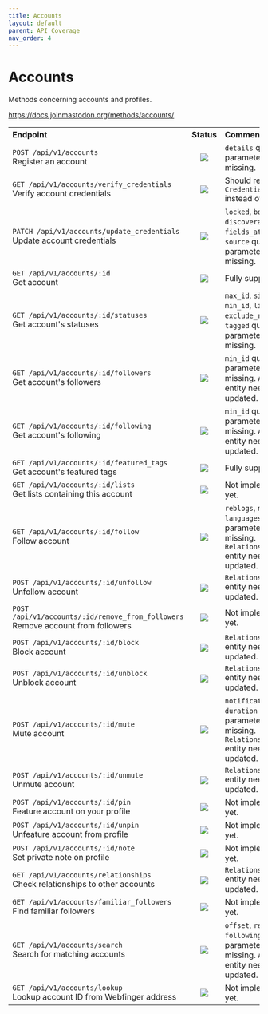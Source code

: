 ```yaml
---
title: Accounts
layout: default
parent: API Coverage
nav_order: 4
---
```


# Accounts

Methods concerning accounts and profiles.

<a href="https://docs.joinmastodon.org/methods/accounts/" target="_blank">https://docs.joinmastodon.org/methods/accounts/</a>

<table style="width:100%;table-layout:fixed;">
  <tr>
    <th style="width:45%;text-align:left;">Endpoint</th>
    <th style="width:10%;text-align:center;">Status</th>
    <th style="width:45%;text-align:left;">Comments</th>
  </tr>
  <tr>
    <td style="width:45%;text-align:left;"><code>POST /api/v1/accounts</code><br>Register an account</td>
    <td style="width:10%;text-align:center;"><img src="/assets/orange16.png"></td>
    <td style="width:45%;text-align:left;"><code>details</code> query parameter missing.</td>
  </tr>
  <tr>
    <td style="width:45%;text-align:left;"><code>GET /api/v1/accounts/verify_credentials</code><br>Verify account credentials</td>
    <td style="width:10%;text-align:center;"><img src="/assets/orange16.png"></td>
    <td style="width:45%;text-align:left;">Should return <code>CredentialAccount</code> instead of <code>Account</code>.</td>
  </tr>
  <tr>
    <td style="width:45%;text-align:left;"><code>PATCH /api/v1/accounts/update_credentials</code><br>Update account credentials</td>
    <td style="width:10%;text-align:center;"><img src="/assets/orange16.png"></td>
    <td style="width:45%;text-align:left;"><code>locked</code>, <code>bot</code>, <code>discoverable</code>, <code>fields_attributes</code>, <code>source</code> query parameters are missing.</td>
  </tr>
  <tr>
    <td style="width:45%;text-align:left;"><code>GET /api/v1/accounts/:id</code><br>Get account</td>
    <td style="width:10%;text-align:center;"><img src="/assets/green16.png"></td>
    <td style="width:45%;text-align:left;">Fully supported.</td>
  </tr>
  <tr>
    <td style="width:45%;text-align:left;"><code>GET /api/v1/accounts/:id/statuses</code><br>Get account's statuses</td>
    <td style="width:10%;text-align:center;"><img src="/assets/orange16.png"></td>
    <td style="width:45%;text-align:left;"><code>max_id</code>, <code>since_id</code>, <code>min_id</code>, <code>limit</code>, <code>exclude_reblogs</code>, <code>tagged</code> query parameters are missing.</td>
  </tr>
  <tr>
    <td style="width:45%;text-align:left;"><code>GET /api/v1/accounts/:id/followers</code><br>Get account's followers</td>
    <td style="width:10%;text-align:center;"><img src="/assets/orange16.png"></td>
    <td style="width:45%;text-align:left;"><code>min_id</code> query parameter missing. <code>Account</code> entity needs to be updated.</td>
  </tr>
  <tr>
    <td style="width:45%;text-align:left;"><code>GET /api/v1/accounts/:id/following</code><br>Get account's following</td>
    <td style="width:10%;text-align:center;"><img src="/assets/orange16.png"></td>
    <td style="width:45%;text-align:left;"><code>min_id</code> query parameter missing. <code>Account</code> entity needs to be updated.</td>
  </tr>
  <tr>
    <td style="width:45%;text-align:left;"><code>GET /api/v1/accounts/:id/featured_tags</code><br>Get account's featured tags</td>
    <td style="width:10%;text-align:center;"><img src="/assets/green16.png"></td>
    <td style="width:45%;text-align:left;">Fully supported.</td>
  </tr>
  <tr>
    <td style="width:45%;text-align:left;"><code>GET /api/v1/accounts/:id/lists</code><br>Get lists containing this account</td>
    <td style="width:10%;text-align:center;"><img src="/assets/red16.png"></td>
    <td style="width:45%;text-align:left;">Not implemented yet.</td>
  </tr>
  <tr>
    <td style="width:45%;text-align:left;"><code>GET /api/v1/accounts/:id/follow</code><br>Follow account</td>
    <td style="width:10%;text-align:center;"><img src="/assets/orange16.png"></td>
    <td style="width:45%;text-align:left;"><code>reblogs</code>, <code>notify</code>, <code>languages</code> query parameters are missing. <code>Relationship</code> entity needs to be updated.</td>
  </tr>
  <tr>
    <td style="width:45%;text-align:left;"><code>POST /api/v1/accounts/:id/unfollow</code><br>Unfollow account</td>
    <td style="width:10%;text-align:center;"><img src="/assets/orange16.png"></td>
    <td style="width:45%;text-align:left;"><code>Relationship</code> entity needs to be updated.</td>
  </tr>
  <tr>
    <td style="width:45%;text-align:left;"><code>POST /api/v1/accounts/:id/remove_from_followers</code><br>Remove account from followers</td>
    <td style="width:10%;text-align:center;"><img src="/assets/red16.png"></td>
    <td style="width:45%;text-align:left;">Not implemented yet.</td>
  </tr>
  <tr>
    <td style="width:45%;text-align:left;"><code>POST /api/v1/accounts/:id/block</code><br>Block account</td>
    <td style="width:10%;text-align:center;"><img src="/assets/orange16.png"></td>
    <td style="width:45%;text-align:left;"><code>Relationship</code> entity needs to be updated.</td>
  </tr>
  <tr>
    <td style="width:45%;text-align:left;"><code>POST /api/v1/accounts/:id/unblock</code><br>Unblock account</td>
    <td style="width:10%;text-align:center;"><img src="/assets/orange16.png"></td>
    <td style="width:45%;text-align:left;"><code>Relationship</code> entity needs to be updated.</td>
  </tr>
  <tr>
    <td style="width:45%;text-align:left;"><code>POST /api/v1/accounts/:id/mute</code><br>Mute account</td>
    <td style="width:10%;text-align:center;"><img src="/assets/orange16.png"></td>
    <td style="width:45%;text-align:left;"><code>notifications</code>, <code>duration</code> form data parameters are missing. <code>Relationship</code> entity needs to be updated.</td>
  </tr>
  <tr>
    <td style="width:45%;text-align:left;"><code>POST /api/v1/accounts/:id/unmute</code><br>Unmute account</td>
    <td style="width:10%;text-align:center;"><img src="/assets/orange16.png"></td>
    <td style="width:45%;text-align:left;"><code>Relationship</code> entity needs to be updated.</td>
  </tr>
  <tr>
    <td style="width:45%;text-align:left;"><code>POST /api/v1/accounts/:id/pin</code><br>Feature account on your profile</td>
    <td style="width:10%;text-align:center;"><img src="/assets/red16.png"></td>
    <td style="width:45%;text-align:left;">Not implemented yet.</td>
  </tr>
  <tr>
    <td style="width:45%;text-align:left;"><code>POST /api/v1/accounts/:id/unpin</code><br>Unfeature account from profile</td>
    <td style="width:10%;text-align:center;"><img src="/assets/red16.png"></td>
    <td style="width:45%;text-align:left;">Not implemented yet.</td>
  </tr>
  <tr>
    <td style="width:45%;text-align:left;"><code>POST /api/v1/accounts/:id/note</code><br>Set private note on profile</td>
    <td style="width:10%;text-align:center;"><img src="/assets/red16.png"></td>
    <td style="width:45%;text-align:left;">Not implemented yet.</td>
  </tr>
  <tr>
    <td style="width:45%;text-align:left;"><code>GET /api/v1/accounts/relationships</code><br>Check relationships to other accounts</td>
    <td style="width:10%;text-align:center;"><img src="/assets/orange16.png"></td>
    <td style="width:45%;text-align:left;"><code>Relationship</code> entity needs to be updated.</td>
  </tr>
  <tr>
    <td style="width:45%;text-align:left;"><code>GET /api/v1/accounts/familiar_followers</code><br>Find familiar followers</td>
    <td style="width:10%;text-align:center;"><img src="/assets/red16.png"></td>
    <td style="width:45%;text-align:left;">Not implemented yet.</td>
  </tr>
  <tr>
    <td style="width:45%;text-align:left;"><code>GET /api/v1/accounts/search</code><br>Search for matching accounts</td>
    <td style="width:10%;text-align:center;"><img src="/assets/orange16.png"></td>
    <td style="width:45%;text-align:left;"><code>offset</code>, <code>resolve</code>, <code>following</code> query parameters are missing. <code>Account</code> entity needs to be updated.</td>
  </tr>
  <tr>
    <td style="width:45%;text-align:left;"><code>GET /api/v1/accounts/lookup</code><br>Lookup account ID from Webfinger address</td>
    <td style="width:10%;text-align:center;"><img src="/assets/red16.png"></td>
    <td style="width:45%;text-align:left;">Not implemented yet.</td>
  </tr>
</table>
